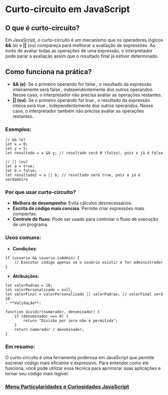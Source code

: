 # Curto-circuito em JavaScript

## O que é curto-circuito?

Em JavaScript, o curto-circuito é um mecanismo que os operadores lógicos **&&** (e) e **||** (ou) compareça para melhorar a avaliação de expressões. Ao invés de avaliar todas as operações de uma expressão, o interpretador pode parar a avaliação assim que o resultado final já estiver determinado.

## Como funciona na prática?

- **&& (e)**: Se o primeiro operando for false , o resultado da expressão inteiramente será false , independentemente dos outros operandos. Nesse caso, o interpretador não precisa avaliar as operações restantes.
- **|| (ou)**: Se o primeiro operando for true , o resultado da expressão inteira será true , independentemente dos outros operandos. Nesse caso, o interpretador também não precisa avaliar as operações restantes.

### Exemplos:

```
// && (e)
let x = 0;
let y = 5;
let resultado = x && y; // resultado será 0 (falso), pois x já é falso
```

```
// || (ou)
let a = true;
let b = false;
let resultado2 = a || b; // resultado será true, pois a já é verdadeiro
```

### Por que usar curto-circuito?

- **Melhora de desempenho**: Evita cálculos desnecessários.
- **Escrita de código mais concisa**: Permite criar expressões mais compactas.
- **Controle de fluxo**: Pode ser usado para controlar o fluxo de execução de um programa.

### Usos comuns:

- **Condições**:

```
if (usuario && usuario.isAdmin) {
    // Executar código apenas se o usuário existir e for administrador
}
```
- **Atribuições**:

```
let valorPadrao = 10;
let valorPersonalizado = null;
let valorFinal = valorPersonalizado || valorPadrao; // valorFinal será 10
- **Validação**:
```

```
function dividir(numerador, denominador) {
    if (denominador === 0) {
        return "Divisão por zero não é permitida";
    }
    return numerador / denominador;
}
```

### Em resumo:

O curto-circuito é uma ferramenta poderosa em JavaScript que permite escrever código mais eficiente e expressivo. Para entender como ele funciona, você pode utilizar essa técnica para aprimorar suas aplicações e tornar seu código mais legível.

### [Menu Particularidades e Curiosidades JavaScript](menu.md)